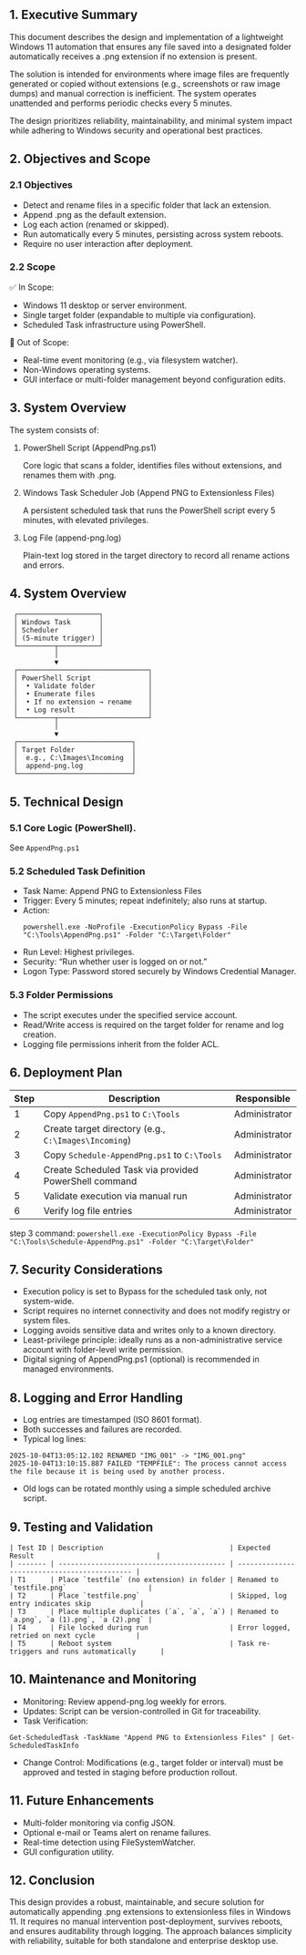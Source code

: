 ## 1. Executive Summary

This document describes the design and implementation of a lightweight Windows 11 automation that ensures any file saved into a designated folder automatically receives a .png extension if no extension is present.

The solution is intended for environments where image files are frequently generated or copied without extensions (e.g., screenshots or raw image dumps) and manual correction is inefficient. The system operates unattended and performs periodic checks every 5 minutes.

The design prioritizes reliability, maintainability, and minimal system impact while adhering to Windows security and operational best practices.

## 2. Objectives and Scope
### 2.1 Objectives

- Detect and rename files in a specific folder that lack an extension.
- Append .png as the default extension.
- Log each action (renamed or skipped).
- Run automatically every 5 minutes, persisting across system reboots.
- Require no user interaction after deployment.

### 2.2 Scope

✅ In Scope:
- Windows 11 desktop or server environment.
- Single target folder (expandable to multiple via configuration).
- Scheduled Task infrastructure using PowerShell.

🚫 Out of Scope:
- Real-time event monitoring (e.g., via filesystem watcher).
- Non-Windows operating systems.
- GUI interface or multi-folder management beyond configuration edits.

## 3. System Overview

The system consists of:

1. PowerShell Script (AppendPng.ps1)

   Core logic that scans a folder, identifies files without extensions, and renames them with .png.

2. Windows Task Scheduler Job (Append PNG to Extensionless Files)

   A persistent scheduled task that runs the PowerShell script every 5 minutes, with elevated privileges.

3. Log File (append-png.log)

   Plain-text log stored in the target directory to record all rename actions and errors.

## 4. System Overview

```
 ┌────────────────────┐
 │ Windows Task       │
 │ Scheduler          │
 │ (5-minute trigger) │
 └─────────┬──────────┘
           │
           ▼
 ┌────────────────────────────────┐
 │ PowerShell Script              │
 │  • Validate folder             │
 │  • Enumerate files             │
 │  • If no extension → rename    │
 │  • Log result                  │
 └─────────┬──────────────────────┘
           │
           ▼
 ┌────────────────────────────┐
 │ Target Folder              │
 │  e.g., C:\Images\Incoming  │
 │  append-png.log            │
 └────────────────────────────┘
```

## 5. Technical Design

### 5.1 Core Logic (PowerShell). 

See `AppendPng.ps1`

### 5.2 Scheduled Task Definition

- Task Name: Append PNG to Extensionless Files
- Trigger: Every 5 minutes; repeat indefinitely; also runs at startup.
- Action:
  ```
  powershell.exe -NoProfile -ExecutionPolicy Bypass -File "C:\Tools\AppendPng.ps1" -Folder "C:\Target\Folder"
  ```
- Run Level: Highest privileges.
- Security: “Run whether user is logged on or not.”
- Logon Type: Password stored securely by Windows Credential Manager.

### 5.3 Folder Permissions

- The script executes under the specified service account.
- Read/Write access is required on the target folder for rename and log creation.
- Logging file permissions inherit from the folder ACL.

## 6. Deployment Plan

| Step | Description                                           | Responsible   |
| ---- | ----------------------------------------------------- | ------------- |
| 1    | Copy `AppendPng.ps1` to `C:\Tools`                    | Administrator |
| 2    | Create target directory (e.g., `C:\Images\Incoming`)  | Administrator |
| 3    | Copy `Schedule-AppendPng.ps1` to `C:\Tools`           | Administrator |
| 4    | Create Scheduled Task via provided PowerShell command | Administrator |
| 5    | Validate execution via manual run                     | Administrator |
| 6    | Verify log file entries                               | Administrator |

step 3 command: `powershell.exe -ExecutionPolicy Bypass -File "C:\Tools\Schedule-AppendPng.ps1" -Folder "C:\Target\Folder"`

## 7. Security Considerations
- Execution policy is set to Bypass for the scheduled task only, not system-wide.
- Script requires no internet connectivity and does not modify registry or system files.
- Logging avoids sensitive data and writes only to a known directory.
- Least-privilege principle: ideally runs as a non-administrative service account with folder-level write permission.
- Digital signing of AppendPng.ps1 (optional) is recommended in managed environments.

## 8. Logging and Error Handling

- Log entries are timestamped (ISO 8601 format).
- Both successes and failures are recorded.
- Typical log lines:
```
2025-10-04T13:05:12.102 RENAMED "IMG_001" -> "IMG_001.png"
2025-10-04T13:10:15.887 FAILED "TEMPFILE": The process cannot access the file because it is being used by another process.
```
- Old logs can be rotated monthly using a simple scheduled archive script.

## 9. Testing and Validation

```
| Test ID | Description                               | Expected Result                              |
| ------- | ----------------------------------------- | -------------------------------------------- |
| T1      | Place `testfile` (no extension) in folder | Renamed to `testfile.png`                    |
| T2      | Place `testfile.png`                      | Skipped, log entry indicates skip            |
| T3      | Place multiple duplicates (`a`, `a`, `a`) | Renamed to `a.png`, `a (1).png`, `a (2).png` |
| T4      | File locked during run                    | Error logged, retried on next cycle          |
| T5      | Reboot system                             | Task re-triggers and runs automatically      |
```

## 10. Maintenance and Monitoring

- Monitoring: Review append-png.log weekly for errors.
- Updates: Script can be version-controlled in Git for traceability.
- Task Verification:
```
Get-ScheduledTask -TaskName "Append PNG to Extensionless Files" | Get-ScheduledTaskInfo
```
- Change Control: Modifications (e.g., target folder or interval) must be approved and tested in staging before production rollout.

## 11. Future Enhancements

- Multi-folder monitoring via config JSON.
- Optional e-mail or Teams alert on rename failures.
- Real-time detection using FileSystemWatcher.
- GUI configuration utility.

## 12. Conclusion

This design provides a robust, maintainable, and secure solution for automatically appending .png extensions to extensionless files in Windows 11. It requires no manual intervention post-deployment, survives reboots, and ensures auditability through logging. The approach balances simplicity with reliability, suitable for both standalone and enterprise desktop use.
